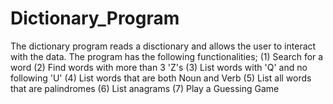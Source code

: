 # Dictionary_Program
The dictionary program reads a disctionary and allows the user to interact with the data. 
The program has the following functionalities;
      (1) Search for a word
			(2) Find words with more than 3 'Z's
			(3) List words with 'Q' and no following 'U'
			(4) List words that are both Noun and Verb
			(5) List all words that are palindromes
			(6) List anagrams
			(7) Play a Guessing Game
